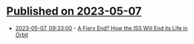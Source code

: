 # [Published on 2023-05-07](index.md)

* [2023-05-07, 09:33:00](https://soylentnews.org/article.pl?sid=23/05/06/079245&from=rss) - [A Fiery End? How the ISS Will End its Life in Orbit](https://soylentnews.org/article.pl?sid=23/05/06/079245&from=rss)
